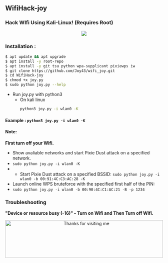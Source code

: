 ## WifiHack-joy
### Hack WIfi Using Kali-Linux! (Requires Root)

<p align="center"><img src="https://i.ibb.co/K74g0SC/hulu.jpg"></p>

### Installation :

```bash
$ apt update && apt upgrade
$ apt install -y root-repo
$ apt install -y git tsu python wpa-supplicant pixiewps iw
$ git clone https://github.com/Joy43/wifi_joy.git
$ cd WifiHack-joy
$ chmod +x joy.py
$ sudo python joy.py --help
```
* Run joy.py with python3
    * On kali linux
        ```bash
        python3 joy.py -i wlan0 -K
        ```

#### Example : `python3 joy.py -i wlan0 -K`

#### Note: 
**First turn off your Wifi.**
- Show avaliable networks and start Pixie Dust attack on a specified network.
- `sudo python joy.py -i wlan0 -K`
- - Start Pixie Dust attack on a specified BSSID:
`sudo python joy.py -i wlan0 -b 00:91:4C:C3:AC:28 -K`
- Launch online WPS bruteforce with the specified first half of the PIN:
- `sudo python joy.py -i wlan0 -b 00:90:4C:C1:AC:21 -B -p 1234`
### Troubleshooting
**"Device or resource busy (-16)" - Turn on Wifi and Then Turn off Wifi.**

<div align="center">

<img height="120" alt="Thanks for visiting me" width="100%" src="https://raw.githubusercontent.com/BrunnerLivio/brunnerlivio/master/images/marquee.svg" />

<div/>